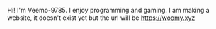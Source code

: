 Hi!
I'm Veemo-9785.
I enjoy programming and gaming.
I am making a website, it doesn't exist yet but the url will be https://woomy.xyz
